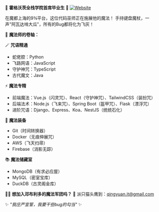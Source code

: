 🌟 **霍格沃茨全栈学院首席毕业生** 🌟
[![Website](https://img.shields.io/badge/Portfolio-Website-4285F4?style=flat&logo=google-chrome&logoColor=white)](https://qingyuan-l1-github-io.vercel.app/)

在魔都上海的9¾平台，这位代码巫师正在施展他的魔法！
手持键盘魔杖，一声"阿瓦达啃大瓜"，所有的Bug都将化为飞灰！

📜 **魔法师的卷轴：**

🪄 **咒语精通**
  - 蛇佬腔：Python
  - 飞路网语：JavaScript
  - 守护神咒：TypeScript
  - 古代魔文：Java

⚡️ **魔法专精**
  - 前端魔法：Vue.js（闪灵咒）、React（守护神咒）、TailwindCSS（装扮咒）
  - 后端法术：Node.js（飞来咒）、Spring Boot（盔甲咒）、Flask（漂浮咒）
  - 进阶咒语：Django、Express、Koa、NestJS（统统石化）

🎯 **魔法装备**
  - Git（时间转换器）
  - Docker（无痕伸展咒）
  - AWS（飞天扫帚）
  - Firebase（消影无踪）

📚 **魔法储藏室**
  - MongoDB（有求必应屋）
  - MySQL（密室宝库）
  - DuckDB（古灵阁金库）

🧙‍♂️ **想加入邓布利多的魔法军团吗？**
🦉 派只猫头鹰到：qingyuan.it@gmail.com

✨ *"我庄严宣誓，我要干些bug的勾当"* ✨
